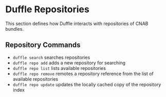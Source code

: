 # Duffle Repositories

This section defines how Duffle interacts with repositories of CNAB bundles.

## Repository Commands

- `duffle search` searches repositories
- `duffle repo add` adds a new repository for searching
- `duffle repo list` lists available repositories
- `duffle repo remove` remotes a repository reference from the list of available repositories
- `duffle repo update` updates the locally cached copy of the repository index

